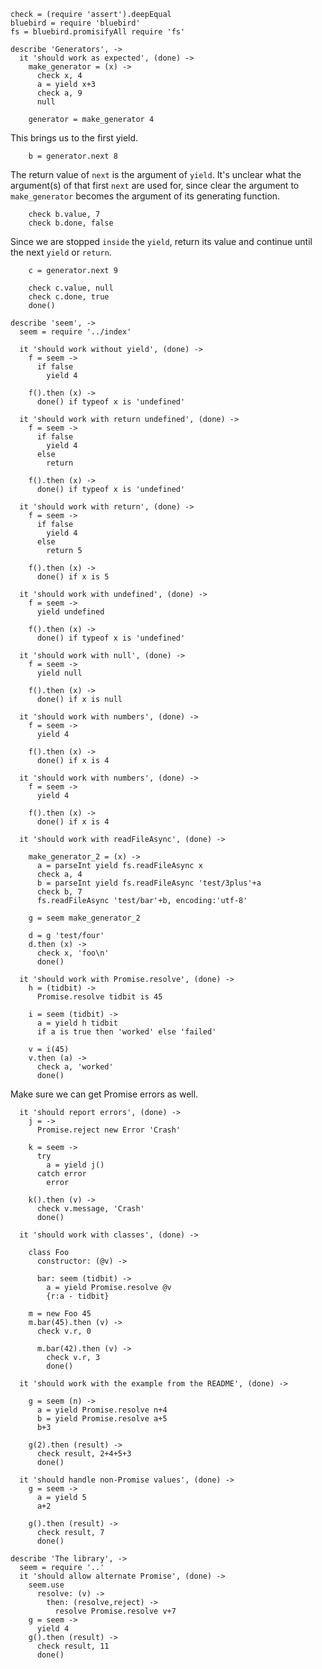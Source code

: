     check = (require 'assert').deepEqual
    bluebird = require 'bluebird'
    fs = bluebird.promisifyAll require 'fs'

    describe 'Generators', ->
      it 'should work as expected', (done) ->
        make_generator = (x) ->
          check x, 4
          a = yield x+3
          check a, 9
          null

        generator = make_generator 4

This brings us to the first yield.

        b = generator.next 8

The return value of `next` is the argument of `yield`.
It's unclear what the argument(s) of that first `next` are used for, since clear the argument to `make_generator` becomes the argument of its generating function.

        check b.value, 7
        check b.done, false

Since we are stopped `inside` the `yield`, return its value and continue until the next `yield` or `return`.

        c = generator.next 9

        check c.value, null
        check c.done, true
        done()

    describe 'seem', ->
      seem = require '../index'

      it 'should work without yield', (done) ->
        f = seem ->
          if false
            yield 4

        f().then (x) ->
          done() if typeof x is 'undefined'

      it 'should work with return undefined', (done) ->
        f = seem ->
          if false
            yield 4
          else
            return

        f().then (x) ->
          done() if typeof x is 'undefined'

      it 'should work with return', (done) ->
        f = seem ->
          if false
            yield 4
          else
            return 5

        f().then (x) ->
          done() if x is 5

      it 'should work with undefined', (done) ->
        f = seem ->
          yield undefined

        f().then (x) ->
          done() if typeof x is 'undefined'

      it 'should work with null', (done) ->
        f = seem ->
          yield null

        f().then (x) ->
          done() if x is null

      it 'should work with numbers', (done) ->
        f = seem ->
          yield 4

        f().then (x) ->
          done() if x is 4

      it 'should work with numbers', (done) ->
        f = seem ->
          yield 4

        f().then (x) ->
          done() if x is 4

      it 'should work with readFileAsync', (done) ->

        make_generator_2 = (x) ->
          a = parseInt yield fs.readFileAsync x
          check a, 4
          b = parseInt yield fs.readFileAsync 'test/3plus'+a
          check b, 7
          fs.readFileAsync 'test/bar'+b, encoding:'utf-8'

        g = seem make_generator_2

        d = g 'test/four'
        d.then (x) ->
          check x, 'foo\n'
          done()

      it 'should work with Promise.resolve', (done) ->
        h = (tidbit) ->
          Promise.resolve tidbit is 45

        i = seem (tidbit) ->
          a = yield h tidbit
          if a is true then 'worked' else 'failed'

        v = i(45)
        v.then (a) ->
          check a, 'worked'
          done()

Make sure we can get Promise errors as well.

      it 'should report errors', (done) ->
        j = ->
          Promise.reject new Error 'Crash'

        k = seem ->
          try
            a = yield j()
          catch error
            error

        k().then (v) ->
          check v.message, 'Crash'
          done()

      it 'should work with classes', (done) ->

        class Foo
          constructor: (@v) ->

          bar: seem (tidbit) ->
            a = yield Promise.resolve @v
            {r:a - tidbit}

        m = new Foo 45
        m.bar(45).then (v) ->
          check v.r, 0

          m.bar(42).then (v) ->
            check v.r, 3
            done()

      it 'should work with the example from the README', (done) ->

        g = seem (n) ->
          a = yield Promise.resolve n+4
          b = yield Promise.resolve a+5
          b+3

        g(2).then (result) ->
          check result, 2+4+5+3
          done()

      it 'should handle non-Promise values', (done) ->
        g = seem ->
          a = yield 5
          a+2

        g().then (result) ->
          check result, 7
          done()

    describe 'The library', ->
      seem = require '..'
      it 'should allow alternate Promise', (done) ->
        seem.use
          resolve: (v) ->
            then: (resolve,reject) ->
              resolve Promise.resolve v+7
        g = seem ->
          yield 4
        g().then (result) ->
          check result, 11
          done()
